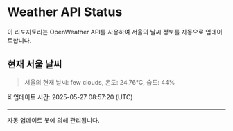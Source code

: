 
# Weather API Status

이 리포지토리는 OpenWeather API를 사용하여 서울의 날씨 정보를 자동으로 업데이트합니다.

## 현재 서울 날씨
> 서울의 현재 날씨: few clouds, 온도: 24.76°C, 습도: 44%

⏳ 업데이트 시간: 2025-05-27 08:57:20 (UTC)

---
자동 업데이트 봇에 의해 관리됩니다.
